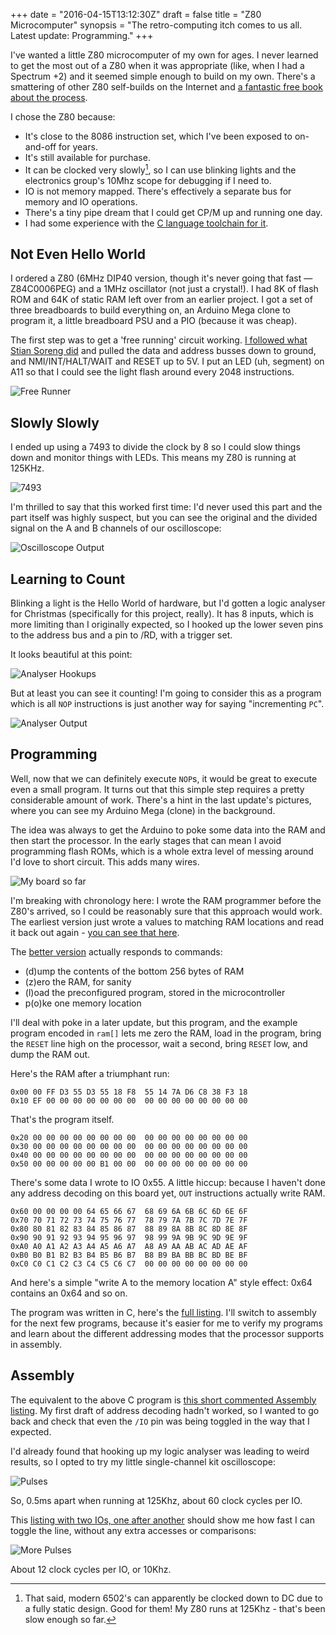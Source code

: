 +++
date = "2016-04-15T13:12:30Z"
draft = false
title = "Z80 Microcomputer"
synopsis = "The retro-computing itch comes to us all. Latest update: Programming."
+++

I've wanted a little Z80 microcomputer of my own for ages. I never learned to
get the most out of a Z80 when it was appropriate (like, when I had a Spectrum
+2) and it seemed simple enough to build on my own. There's a smattering of
other Z80 self-builds on the Internet and [a fantastic free book about the
process][book].

I chose the Z80 because:

* It's close to the 8086 instruction set, which I've been exposed to
  on-and-off for years.
* It's still available for purchase.
* It can be clocked very slowly[^1], so I can use blinking lights and the
  electronics group's 10Mhz scope for debugging if I need to.
* IO is not memory mapped. There's effectively a separate bus for memory and
  IO operations.
* There's a tiny pipe dream that I could get CP/M up and running one day.
* I had some experience with the [C language toolchain for it][st].

[book]: https://books.google.co.uk/books/about/Build_Your_Own_Z80_Computer.html?id=mVQnFgWzX0AC&redir_esc=y
[st]: https://github.com/insom/spectrum-toys
[^1]: That said, modern 6502's can apparently be clocked down to DC due to a fully static design. Good for them! My Z80 runs at 125Khz - that's been slow enough so far.

Not Even Hello World
--------------------

I ordered a Z80 (6MHz DIP40 version, though it's never going that fast &mdash;
Z84C0006PEG) and a 1MHz oscillator (not just a crystal!). I had 8K of flash
ROM and 64K of static RAM left over from an earlier project. I got a set of
three breadboards to build everything on, an Arduino Mega clone to program it,
a little breadboard PSU and a PIO (because it was cheap).

The first step was to get a 'free running' circuit working. [I followed what
Stian Soreng did][ss] and pulled the data and address busses down to ground,
and NMI/INT/HALT/WAIT and RESET up to 5V. I put an LED (uh, segment) on A11 so
that I could see the light flash around every 2048 instructions.

![Free Runner](https://farm2.staticflickr.com/1516/25428787264_652b78aa8b_b.jpg)

[ss]: http://jmp.no/blog/free-running-a-z80

Slowly Slowly
-------------

I ended up using a 7493 to divide the clock by 8 so I could slow things down
and monitor things with LEDs. This means my Z80 is running at 125KHz.

![7493](https://farm2.staticflickr.com/1608/26033478585_490e37db7b_b.jpg)

I'm thrilled to say that this worked first time: I'd never used this part and
the part itself was highly suspect, but you can see the original and the
divided signal on the A and B channels of our oscilloscope:

![Oscilloscope Output](https://farm2.staticflickr.com/1711/25760704000_5d75097680_b.jpg)

Learning to Count
-----------------

Blinking a light is the Hello World of hardware, but I'd gotten a logic
analyser for Christmas (specifically for this project, really). It has 8
inputs, which is more limiting than I originally expected, so I hooked up the
lower seven pins to the address bus and a pin to /RD, with a trigger set.

It looks beautiful at this point:

![Analyser Hookups](https://farm2.staticflickr.com/1494/25760685190_e9645e76a6_b.jpg)

But at least you can see it counting! I'm going to consider this as a program
which is all `NOP` instructions is just another way for saying "incrementing
`PC`".

![Analyser Output](https://farm2.staticflickr.com/1589/25967148391_88909c7635_b.jpg)

Programming
-----------

Well, now that we can definitely execute `NOP`s, it would be great to execute
even a small program. It turns out that this simple step requires a pretty
considerable amount of work. There's a hint in the last update's pictures,
where you can see my Arduino Mega (clone) in the background.

The idea was always to get the Arduino to poke some data into the RAM and then
start the processor. In the early stages that can mean I avoid programming
flash ROMs, which is a whole extra level of messing around I'd love to
short circuit. This adds many wires.

![My board so far](https://farm2.staticflickr.com/1447/25760675350_f5b98925dd_b.jpg)

I'm breaking with chronology here: I wrote the RAM programmer before the Z80's
arrived, so I could be reasonably sure that this approach would work. The
earliest version just wrote a values to matching RAM locations and read it back
out again - [you can see that here][here].

[here]: https://github.com/insom/LittleComputer/blob/2b00e1a87da0f8c7fce4a137b793cf224114e7dc/Arduino/ram-excercise.ino

The [better version][bv] actually responds to commands: 

* (d)ump the contents of the bottom 256 bytes of RAM
* (z)ero the RAM, for sanity
* (l)oad the preconfigured program, stored in the microcontroller
* p(o)ke one memory location

I'll deal with poke in a later update, but this program, and the example
program encoded in `ram[]` lets me zero the RAM, load in the program, bring
the `RESET` line high on the processor, wait a second, bring `RESET` low, and
dump the RAM out.

Here's the RAM after a triumphant run:

    0x00 00 FF D3 55 D3 55 18 F8  55 14 7A D6 C8 38 F3 18  
    0x10 EF 00 00 00 00 00 00 00  00 00 00 00 00 00 00 00  

That's the program itself.

    0x20 00 00 00 00 00 00 00 00  00 00 00 00 00 00 00 00  
    0x30 00 00 00 00 00 00 00 00  00 00 00 00 00 00 00 00  
    0x40 00 00 00 00 00 00 00 00  00 00 00 00 00 00 00 00  
    0x50 00 00 00 00 00 B1 00 00  00 00 00 00 00 00 00 00  

There's some data I wrote to IO 0x55. A little hiccup: because I haven't done
any address decoding on this board yet, `OUT` instructions actually write RAM.

    0x60 00 00 00 00 64 65 66 67  68 69 6A 6B 6C 6D 6E 6F  
    0x70 70 71 72 73 74 75 76 77  78 79 7A 7B 7C 7D 7E 7F  
    0x80 80 81 82 83 84 85 86 87  88 89 8A 8B 8C 8D 8E 8F  
    0x90 90 91 92 93 94 95 96 97  98 99 9A 9B 9C 9D 9E 9F  
    0xA0 A0 A1 A2 A3 A4 A5 A6 A7  A8 A9 AA AB AC AD AE AF  
    0xB0 B0 B1 B2 B3 B4 B5 B6 B7  B8 B9 BA BB BC BD BE BF  
    0xC0 C0 C1 C2 C3 C4 C5 C6 C7  00 00 00 00 00 00 00 00  

And here's a simple "write A to the memory location A" style effect: 0x64
contains an 0x64 and so on.

The program was written in C, here's the [full listing][fl]. I'll switch to
assembly for the next few programs, because it's easier for me to verify my
programs and learn about the different addressing modes that the processor
supports in assembly.

Assembly
--------

The equivalent to the above C program is [this short commented Assembly
listing][sh]. My first draft of address decoding hadn't worked, so I wanted to
go back and check that even the `/IO` pin was being toggled in the way that I
expected.

I'd already found that hooking up my logic analyser was leading to weird
results, so I opted to try my little single-channel kit oscilloscope:

![Pulses](https://farm2.staticflickr.com/1591/26033429865_89016b98b6_b.jpg)

So, 0.5ms apart when running at 125Khz, about 60 clock cycles per IO.

This [listing with two IOs, one after another][l2] should show me how fast I
can toggle the line, without any extra accesses or comparisons:

![More Pulses](https://farm2.staticflickr.com/1448/25430914683_017dd00bfb_b.jpg)

About 12 clock cycles per IO, or 10Khz.

[fl]: https://github.com/insom/LittleComputer/blob/2b00e1a87da0f8c7fce4a137b793cf224114e7dc/C/helloc.c
[bv]: https://github.com/insom/LittleComputer/blob/2b00e1a87da0f8c7fce4a137b793cf224114e7dc/Arduino/programmer2.ino
[sh]: https://github.com/insom/LittleComputer/blob/master/ASM/IO-Test/iotest.asm
[l2]: https://github.com/insom/LittleComputer/blob/master/ASM/IO-Test-Fast/iotest.asm
